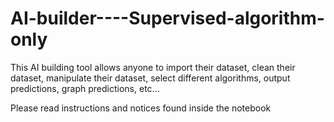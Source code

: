 # AI-builder----Supervised-algorithm-only
This AI building tool allows anyone to import their dataset, clean their dataset, manipulate their dataset, select different algorithms, output predictions, graph predictions, etc...


Please read instructions and notices found inside the notebook
